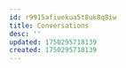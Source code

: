 ```yaml
---
id: r9915afiuekua5t8uk8q8iw
title: Conversations
desc: ''
updated: 1750295718139
created: 1750295718139
---
```

